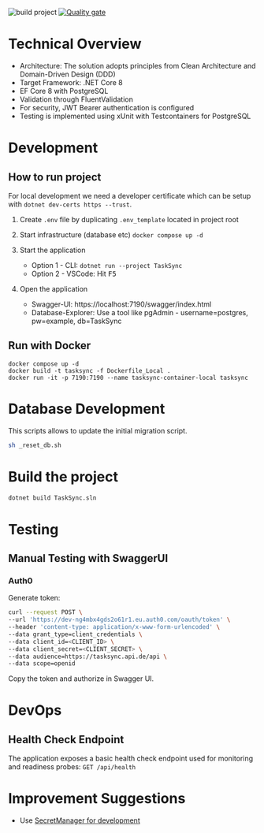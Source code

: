 ![build project](https://github.com/kemalk89/TaskSync/actions/workflows/dotnet.yml/badge.svg)
[![Quality gate](https://sonarcloud.io/api/project_badges/quality_gate?project=kemalk89_TaskSync)](https://sonarcloud.io/summary/new_code?id=kemalk89_TaskSync)

# Technical Overview

- Architecture: The solution adopts principles from Clean Architecture and Domain-Driven Design (DDD)
- Target Framework: .NET Core 8
- EF Core 8 with PostgreSQL
- Validation through FluentValidation
- For security, JWT Bearer authentication is configured
- Testing is implemented using xUnit with Testcontainers for PostgreSQL

# Development

## How to run project
For local development we need a developer certificate which can be setup with ``dotnet dev-certs https --trust``.

1. Create `.env` file by duplicating `.env_template` located in project root

2. Start infrastructure (database etc) ``docker compose up -d``

3. Start the application
    - Option 1 - CLI: ``dotnet run --project TaskSync``
    - Option 2 - VSCode: Hit <kbd>F5</kbd>
4. Open the application
    - Swagger-UI: https://localhost:7190/swagger/index.html
    - Database-Explorer: Use a tool like pgAdmin - username=postgres, pw=example, db=TaskSync

## Run with Docker
```shell
docker compose up -d
docker build -t tasksync -f Dockerfile_Local .
docker run -it -p 7190:7190 --name tasksync-container-local tasksync
```

# Database Development
This scripts allows to update the initial migration script. 
```sh
sh _reset_db.sh
```

# Build the project
```sh
dotnet build TaskSync.sln
```

# Testing
## Manual Testing with SwaggerUI
### Auth0
Generate token:
```sh
curl --request POST \
--url 'https://dev-ng4mbx4gds2o61r1.eu.auth0.com/oauth/token' \
--header 'content-type: application/x-www-form-urlencoded' \
--data grant_type=client_credentials \
--data client_id=<CLIENT_ID> \
--data client_secret=<CLIENT_SECRET> \
--data audience=https://tasksync.api.de/api \
--data scope=openid
```
Copy the token and authorize in Swagger UI.

# DevOps
## Health Check Endpoint
The application exposes a basic health check endpoint used for monitoring and readiness probes:
```GET /api/health```

# Improvement Suggestions
- Use [SecretManager for development](https://learn.microsoft.com/en-us/aspnet/core/security/app-secrets?view=aspnetcore-8.0&tabs=windows)
